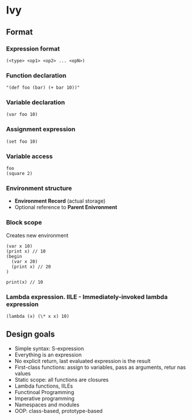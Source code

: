 # Ivy

## Format

### Expression format
```
(<type> <op1> <op2> ... <opN>)
```

### Function declaration
```
"(def foo (bar) (+ bar 10))"
```

### Variable declaration
```
(var foo 10)
```

### Assignment expression
```
(set foo 10)
```

### Variable access
```
foo
(square 2)
```

### Environment structure
- **Environment Record** (actual storage)
- Optional reference to **Parent Enivronment**

### Block scope
Creates new environment
```
(var x 10) 
(print x) // 10
(begin
  (var x 20)
  (print x) // 20
)

print(x) // 10
```

### Lambda expression. IILE - Immediately-invoked lambda expression

```
(lambda (x) (\* x x) 10)
```


## Design goals

- Simple syntax: S-expression
- Everything is an expression
- No explicit return, last evaluated expression is the result
- First-class functions: assign to variables, pass as arguments, retur nas values
- Static scope: all functions are closures
- Lambda functions, IILEs
- Functinoal Programming
- Imperative programming
- Namespaces and modules
- OOP: class-based, prototype-based
